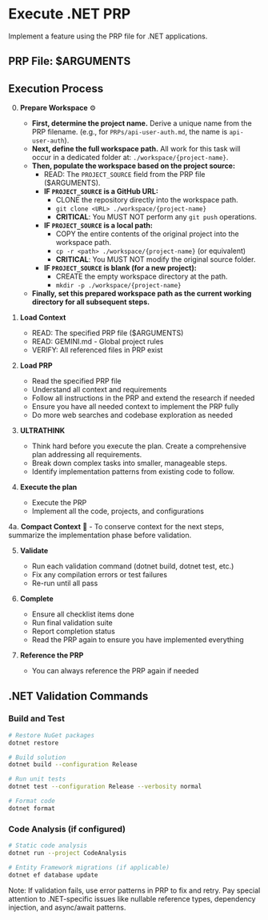 # Execute .NET PRP

Implement a feature using the PRP file for .NET applications.

## PRP File: $ARGUMENTS

## Execution Process

0. **Prepare Workspace** ⚙️
   - **First, determine the project name.** Derive a unique name from the PRP filename. (e.g., for `PRPs/api-user-auth.md`, the name is `api-user-auth`).
   - **Next, define the full workspace path.** All work for this task will occur in a dedicated folder at: `./workspace/{project-name}`.
   - **Then, populate the workspace based on the project source:**
     - READ: The `PROJECT_SOURCE` field from the PRP file ($ARGUMENTS).
     - **IF `PROJECT_SOURCE` is a GitHub URL:**
       - CLONE the repository directly into the workspace path.
       - `git clone <URL> ./workspace/{project-name}`
       - **CRITICAL**: You MUST NOT perform any `git push` operations.
     - **IF `PROJECT_SOURCE` is a local path:**
       - COPY the entire contents of the original project into the workspace path.
       - `cp -r <path> ./workspace/{project-name}` (or equivalent)
       - **CRITICAL**: You MUST NOT modify the original source folder.
     - **IF `PROJECT_SOURCE` is blank (for a new project):**
       - CREATE the empty workspace directory at the path.
       - `mkdir -p ./workspace/{project-name}`
   - **Finally, set this prepared workspace path as the current working directory for all subsequent steps.**

1. **Load Context**
   - READ: The specified PRP file ($ARGUMENTS)
   - READ: GEMINI.md - Global project rules
   - VERIFY: All referenced files in PRP exist

2. **Load PRP**
   - Read the specified PRP file
   - Understand all context and requirements
   - Follow all instructions in the PRP and extend the research if needed
   - Ensure you have all needed context to implement the PRP fully
   - Do more web searches and codebase exploration as needed

3. **ULTRATHINK**
   - Think hard before you execute the plan. Create a comprehensive plan addressing all requirements.
   - Break down complex tasks into smaller, manageable steps.
   - Identify implementation patterns from existing code to follow.

4. **Execute the plan**
   - Execute the PRP
   - Implement all the code, projects, and configurations

4a. **Compact Context** 🧠
    - To conserve context for the next steps, summarize the implementation phase before validation.

5. **Validate**
   - Run each validation command (dotnet build, dotnet test, etc.)
   - Fix any compilation errors or test failures
   - Re-run until all pass

6. **Complete**
   - Ensure all checklist items done
   - Run final validation suite
   - Report completion status
   - Read the PRP again to ensure you have implemented everything

7. **Reference the PRP**
   - You can always reference the PRP again if needed

## .NET Validation Commands

### Build and Test
```bash
# Restore NuGet packages
dotnet restore

# Build solution
dotnet build --configuration Release

# Run unit tests
dotnet test --configuration Release --verbosity normal

# Format code
dotnet format
```

### Code Analysis (if configured)
```bash
# Static code analysis
dotnet run --project CodeAnalysis

# Entity Framework migrations (if applicable)
dotnet ef database update
```

Note: If validation fails, use error patterns in PRP to fix and retry. Pay special attention to .NET-specific issues like nullable reference types, dependency injection, and async/await patterns.